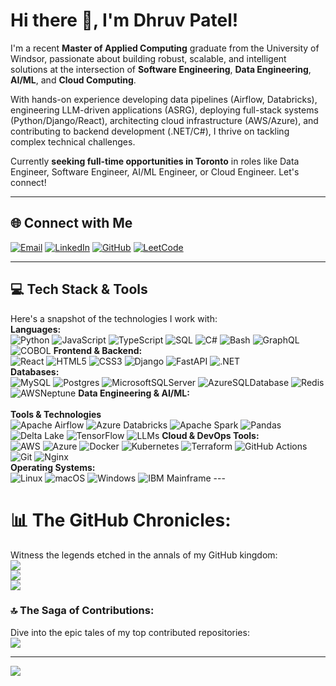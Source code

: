 # Hi there 👋, I'm Dhruv Patel!

I'm a recent **Master of Applied Computing** graduate from the University of Windsor, passionate about building robust, scalable, and intelligent solutions at the intersection of **Software Engineering**, **Data Engineering**, **AI/ML**, and **Cloud Computing**.

With hands-on experience developing data pipelines (Airflow, Databricks), engineering LLM-driven applications (ASRG), deploying full-stack systems (Python/Django/React), architecting cloud infrastructure (AWS/Azure), and contributing to backend development (.NET/C#), I thrive on tackling complex technical challenges.

Currently **seeking full-time opportunities in Toronto** in roles like Data Engineer, Software Engineer, AI/ML Engineer, or Cloud Engineer. Let's connect!

---

## 🌐 Connect with Me

[![Email](https://img.shields.io/badge/Email-%23D14836.svg?style=for-the-badge&logo=Gmail&logoColor=white)](mailto:pateldhruv130401@gmail.com)
[![LinkedIn](https://img.shields.io/badge/LinkedIn-%230077B5.svg?style=for-the-badge&logo=LinkedIn&logoColor=white)](https://www.linkedin.com/in/dhruvpatel0401/)
[![GitHub](https://img.shields.io/badge/GitHub-%23181717.svg?style=for-the-badge&logo=github&logoColor=white)](https://github.com/DhruvPatel0401)
[![LeetCode](https://img.shields.io/badge/LeetCode-%23FFA116.svg?style=for-the-badge&logo=leetcode&logoColor=white)](https://leetcode.com/u/dhruvpatel0401/)

---

## 💻 Tech Stack & Tools
Here's a snapshot of the technologies I work with:<br>
**Languages:** <br>
![Python](https://img.shields.io/badge/python-3670A0?style=for-the-badge&logo=python&logoColor=ffdd54)
![JavaScript](https://img.shields.io/badge/javascript-%23323330.svg?style=for-the-badge&logo=javascript&logoColor=%23F7DF1E)
![TypeScript](https://img.shields.io/badge/typescript-%233178C6.svg?style=for-the-badge&logo=typescript&logoColor=white)
![SQL](https://img.shields.io/badge/SQL-%234479A1.svg?style=for-the-badge&logo=sql&logoColor=white)
![C#](https://img.shields.io/badge/C%23-239120?style=for-the-badge&logo=c-sharp&logoColor=white)
![Bash](https://img.shields.io/badge/Bash-%234EAA25.svg?style=for-the-badge&logo=gnu-bash&logoColor=white)
![GraphQL](https://img.shields.io/badge/GraphQL-%23E10098.svg?style=for-the-badge&logo=graphql&logoColor=white)
![COBOL](https://img.shields.io/badge/COBOL-%23005CA5.svg?style=for-the-badge&logo=ibm&logoColor=white) **Frontend & Backend:** <br>
![React](https://img.shields.io/badge/react-%2361DAFB.svg?style=for-the-badge&logo=react&logoColor=%2320232a)
![HTML5](https://img.shields.io/badge/html5-%23E34F26.svg?style=for-the-badge&logo=html5&logoColor=white)
![CSS3](https://img.shields.io/badge/css3-%231572B6.svg?style=for-the-badge&logo=css3&logoColor=white)
![Django](https://img.shields.io/badge/django-%23092E20.svg?style=for-the-badge&logo=django&logoColor=white)
![FastAPI](https://img.shields.io/badge/FastAPI-%2300C244.svg?style=for-the-badge&logo=fastapi&logoColor=white)
![.NET](https://img.shields.io/badge/.NET-5C2D91?style=for-the-badge&logo=.net&logoColor=white)
<br>
**Databases:** <br>
![MySQL](https://img.shields.io/badge/MySQL-%234479A1.svg?style=for-the-badge&logo=mysql&logoColor=white)
![Postgres](https://img.shields.io/badge/postgres-%23316192.svg?style=for-the-badge&logo=postgresql&logoColor=white)
![MicrosoftSQLServer](https://img.shields.io/badge/Microsoft%20SQL%20Server-CC2927?style=for-the-badge&logo=microsoft%20sql%20server&logoColor=white)
![AzureSQLDatabase](https://img.shields.io/badge/Azure%20SQL%20Database-%230078D4.svg?style=for-the-badge&logo=microsoft-azure&logoColor=white) ![Redis](https://img.shields.io/badge/redis-%23DC382D.svg?style=for-the-badge&logo=redis&logoColor=white)
![AWSNeptune](https://img.shields.io/badge/AWS%20Neptune-%23FF9900.svg?style=for-the-badge&logo=amazon-aws&logoColor=white) **Data Engineering & AI/ML:** <br>
<br>
**Tools & Technologies** <br>
![Apache Airflow](https://img.shields.io/badge/Apache%20Airflow-%23017CEE.svg?style=for-the-badge&logo=apache-airflow&logoColor=white)
![Azure Databricks](https://img.shields.io/badge/Azure%20Databricks-%23FF3621.svg?style=for-the-badge&logo=databricks&logoColor=white) ![Apache Spark](https://img.shields.io/badge/Apache%20Spark-%23E25A1C.svg?style=for-the-badge&logo=apache-spark&logoColor=white)
![Pandas](https://img.shields.io/badge/Pandas-%23150458.svg?style=for-the-badge&logo=pandas&logoColor=white)
![Delta Lake](https://img.shields.io/badge/Delta%20Lake-%234299E1.svg?style=for-the-badge&logo=linux-foundation&logoColor=white) ![TensorFlow](https://img.shields.io/badge/TensorFlow-%23FF6F00.svg?style=for-the-badge&logo=tensorflow&logoColor=white)
![LLMs](https://img.shields.io/badge/LLMs%20(GPT/Gemini)-%2374AA9C.svg?style=for-the-badge&logo=openai&logoColor=white) **Cloud & DevOps Tools:** <br>
![AWS](https://img.shields.io/badge/AWS-%23FF9900.svg?style=for-the-badge&logo=amazon-aws&logoColor=white)
![Azure](https://img.shields.io/badge/azure-%230078D4.svg?style=for-the-badge&logo=microsoft-azure&logoColor=white)
![Docker](https://img.shields.io/badge/Docker-%232496ED.svg?style=for-the-badge&logo=docker&logoColor=white)
![Kubernetes](https://img.shields.io/badge/kubernetes-%23326CE5.svg?style=for-the-badge&logo=kubernetes&logoColor=white)
![Terraform](https://img.shields.io/badge/terraform-%237B42BC.svg?style=for-the-badge&logo=terraform&logoColor=white)
![GitHub Actions](https://img.shields.io/badge/GitHub%20Actions-%232088FF.svg?style=for-the-badge&logo=github-actions&logoColor=white)
![Git](https://img.shields.io/badge/git-%23F05033.svg?style=for-the-badge&logo=git&logoColor=white)
![Nginx](https://img.shields.io/badge/nginx-%23009639.svg?style=for-the-badge&logo=nginx&logoColor=white)
<br>
**Operating Systems:** <br>
![Linux](https://img.shields.io/badge/Linux-FCC624?style=for-the-badge&logo=linux&logoColor=black)
![macOS](https://img.shields.io/badge/mac%20os-000000?style=for-the-badge&logo=apple&logoColor=white)
![Windows](https://img.shields.io/badge/Windows-0078D4?style=for-the-badge&logo=windows&logoColor=white)
![IBM Mainframe](https://img.shields.io/badge/IBM%20Mainframe-%23006699.svg?style=for-the-badge&logo=ibm&logoColor=white) ---




# 📊 The GitHub Chronicles:
Witness the legends etched in the annals of my GitHub kingdom:<br>
![](https://github-readme-stats.vercel.app/api?username=DhruvPatel0401&theme=radical&hide_border=false&include_all_commits=true&count_private=true)<br/>
![](https://github-readme-streak-stats.herokuapp.com/?user=DhruvPatel0401&theme=radical&hide_border=false)<br/>
![](https://github-readme-stats.vercel.app/api/top-langs/?username=DhruvPatel0401&theme=radical&hide_border=false&include_all_commits=true&count_private=true&layout=compact)

### 🔝 The Saga of Contributions:
Dive into the epic tales of my top contributed repositories:<br>
![](https://github-contributor-stats.vercel.app/api?username=DhruvPatel0401&limit=5&theme=radical&combine_all_yearly_contributions=true)

---
![](https://komarev.com/ghpvc/?username=DhruvPatel0401&style=plastic&label=PROFILE+VIEWS)
